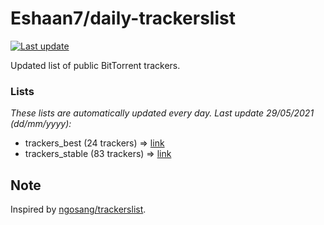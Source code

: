 
# Eshaan7/daily-trackerslist 

[![Last update](https://img.shields.io/badge/Last%20update-29/05/2021-blue.svg)](#)

Updated list of public BitTorrent trackers.

### Lists
*These lists are automatically updated every day. Last update 29/05/2021 (_dd/mm/yyyy_):*

* trackers_best (24 trackers) => [link](https://raw.githubusercontent.com/eshaan7/daily-trackerslist/master/trackers_best.txt)
* trackers_stable (83 trackers) => [link](https://raw.githubusercontent.com/eshaan7/daily-trackerslist/master/trackers_stable.txt)

## Note

Inspired by [ngosang/trackerslist](https://github.com/ngosang/trackerslist).
